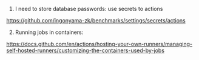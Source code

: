 
1. I need to store database passwords: use secrets to actions

https://github.com/ingonyama-zk/benchmarks/settings/secrets/actions

2. Running jobs in containers:

https://docs.github.com/en/actions/hosting-your-own-runners/managing-self-hosted-runners/customizing-the-containers-used-by-jobs